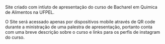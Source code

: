 Site criado com intíuto de apresentação do curso de Bacharel em Quimica de Alimentos na UFPEL.

O Site será acessado apenas por dispositivos mobile através de QR code durante a ministração de uma palestra de apresentação, portanto conta com uma breve descrição sobre o curso e links para os perfis de instagram do curso.
